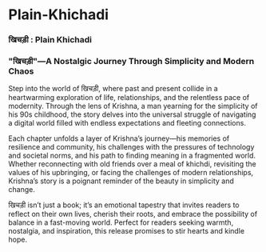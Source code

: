 # Plain-Khichadi
### खिचड़ी : Plain Khichadi 

### "खिचड़ी"—A Nostalgic Journey Through Simplicity and Modern Chaos

Step into the world of खिचड़ी, where past and present collide in a heartwarming exploration of life, relationships, and the relentless pace of modernity. Through the lens of Krishna, a man yearning for the simplicity of his 90s childhood, the story delves into the universal struggle of navigating a digital world filled with endless expectations and fleeting connections.

Each chapter unfolds a layer of Krishna’s journey—his memories of resilience and community, his challenges with the pressures of technology and societal norms, and his path to finding meaning in a fragmented world. Whether reconnecting with old friends over a meal of khichdi, revisiting the values of his upbringing, or facing the challenges of modern relationships, Krishna’s story is a poignant reminder of the beauty in simplicity and change.

खिचड़ी isn’t just a book; it’s an emotional tapestry that invites readers to reflect on their own lives, cherish their roots, and embrace the possibility of balance in a fast-moving world. Perfect for readers seeking warmth, nostalgia, and inspiration, this release promises to stir hearts and kindle hope.
